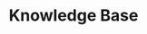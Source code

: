 ---
title: Knowledge Base
description: Knowledge Base
page_title: Knowledge Base
slug: knowledge_base
editable: false
isNew: false
position: 1100
tags: mvc, kendo ui, kb, knowledge, knowledge-base, tutorial
res_type: kb
---